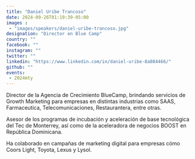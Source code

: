 ```yaml
---
title: "Daniel Uribe Trancoso"
date: 2024-09-26T01:19:39-05:00
images : 
 - "images/speakers/daniel-uribe-trancoso.jpg"
designation: "Director en Blue Camp"
country: ""
facebook: ""
instagram: ""
twitter: ""
linkedin: "https://www.linkedin.com/in/daniel-uribe-8a084466/"
github: ""
events: 
 - 2024mty
---
```


Director de la Agencia de Crecimiento BlueCamp, brindando servicios de Growth Marketing para empresas en distintas industrias como SAAS, Farmaceutica, Telecomunicaciones, Restaurantera, entre otras. 

Asesor de los programas de incubación y aceleración de base tecnológica del Tec de Monterrey, así como de la aceleradora de negocios BOOST en República Dominicana.

Ha colaborado en campañas de marketing digital para empresas cómo Coors Light, Toyota, Lexus y Lysol.